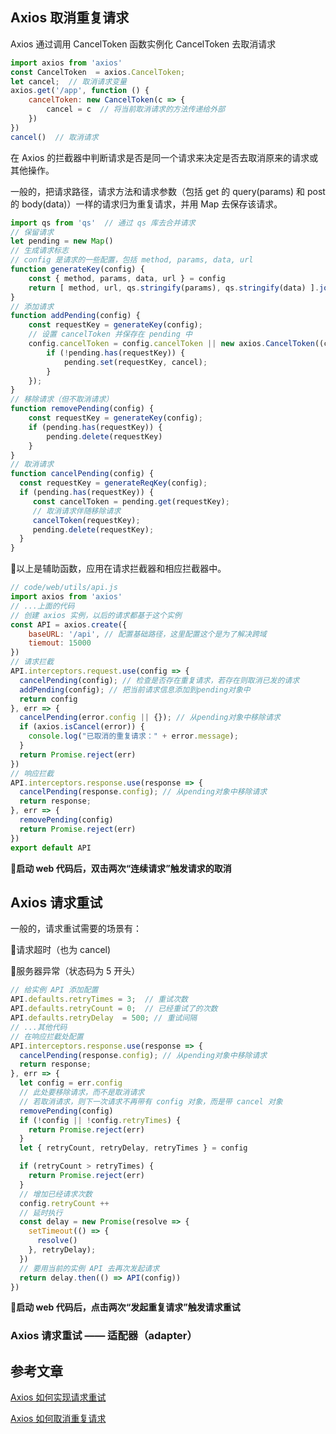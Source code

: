 ## Axios 取消重复请求

Axios 通过调用 CancelToken 函数实例化 CancelToken 去取消请求

```js
import axios from 'axios'
const CancelToken  = axios.CancelToken;
let cancel;  // 取消请求变量
axios.get('/app', function () {
    cancelToken: new CancelToken(c => {
        cancel = c  // 将当前取消请求的方法传递给外部
    })
})
cancel()  // 取消请求
```

在 Axios 的拦截器中判断请求是否是同一个请求来决定是否去取消原来的请求或其他操作。

一般的，把请求路径，请求方法和请求参数（包括 get 的 query(params) 和 post 的 body(data)）一样的请求归为重复请求，并用 Map 去保存该请求。

```js
import qs from 'qs'  // 通过 qs 库去合并请求
// 保留请求
let pending = new Map()
// 生成请求标志
// config 是请求的一些配置，包括 method, params, data, url
function generateKey(config) {
    const { method, params, data, url } = config
    return [ method, url, qs.stringify(params), qs.stringify(data) ].join('&')
}
// 添加请求
function addPending(config) {
    const requestKey = generateKey(config);
    // 设置 cancelToken 并保存在 pending 中
    config.cancelToken = config.cancelToken || new axios.CancelToken((cancel) => {
        if (!pending.has(requestKey)) {
            pending.set(requestKey, cancel);
        }
    });
}
// 移除请求（但不取消请求）
function removePending(config) {
    const requestKey = generateKey(config);
    if (pending.has(requestKey)) {
        pending.delete(requestKey)
    }
}
// 取消请求
function cancelPending(config) {
  const requestKey = generateReqKey(config);
  if (pending.has(requestKey)) {
     const cancelToken = pending.get(requestKey);
     // 取消请求伴随移除请求
     cancelToken(requestKey);
     pending.delete(requestKey);
  }
}
```

📌以上是辅助函数，应用在请求拦截器和相应拦截器中。

```js
// code/web/utils/api.js
import axios from 'axios'
// ...上面的代码
// 创建 axios 实例，以后的请求都基于这个实例
const API = axios.create({
    baseURL: '/api', // 配置基础路径，这里配置这个是为了解决跨域
    tiemout: 15000
})
// 请求拦截
API.interceptors.request.use(config => {
  cancelPending(config); // 检查是否存在重复请求，若存在则取消已发的请求
  addPending(config); // 把当前请求信息添加到pending对象中
  return config
}, err => {
  cancelPending(error.config || {}); // 从pending对象中移除请求
  if (axios.isCancel(error)) {
    console.log("已取消的重复请求：" + error.message);
  }
  return Promise.reject(err)
})
// 响应拦截
API.interceptors.response.use(response => {
  cancelPending(response.config); // 从pending对象中移除请求
  return response;
}, err => {
  removePending(config)
  return Promise.reject(err)
})
export default API
```

**🙌启动 web 代码后，双击两次“连续请求”触发请求的取消**

## Axios 请求重试

一般的，请求重试需要的场景有：

🚩请求超时（也为 cancel)

🚩服务器异常（状态码为 5 开头）

```js
// 给实例 API 添加配置
API.defaults.retryTimes = 3;  // 重试次数
API.defaults.retryCount = 0;  // 已经重试了的次数
API.defaults.retryDelay  = 500; // 重试间隔
// ...其他代码
// 在响应拦截处配置
API.interceptors.response.use(response => {
  cancelPending(response.config); // 从pending对象中移除请求
  return response;
}, err => {
  let config = err.config
  // 此处要移除请求，而不是取消请求
  // 若取消请求，则下一次请求不再带有 config 对象，而是带 cancel 对象
  removePending(config)
  if (!config || !config.retryTimes) {
    return Promise.reject(err)
  }
  let { retryCount, retryDelay, retryTimes } = config

  if (retryCount > retryTimes) {
    return Promise.reject(err)
  }
  // 增加已经请求次数
  config.retryCount ++
  // 延时执行
  const delay = new Promise(resolve => {
    setTimeout(() => {
      resolve()
    }, retryDelay);
  })
  // 要用当前的实例 API 去再次发起请求
  return delay.then(() => API(config))
})
```

**🙌启动 web 代码后，点击两次“发起重复请求”触发请求重试**

### Axios 请求重试 —— 适配器（adapter）

## 参考文章

[Axios 如何实现请求重试](https://juejin.cn/post/6973812686584807432)

[Axios 如何取消重复请求](https://mp.weixin.qq.com/s/By-iXlONjSZLKFG2Xd7rpg)


